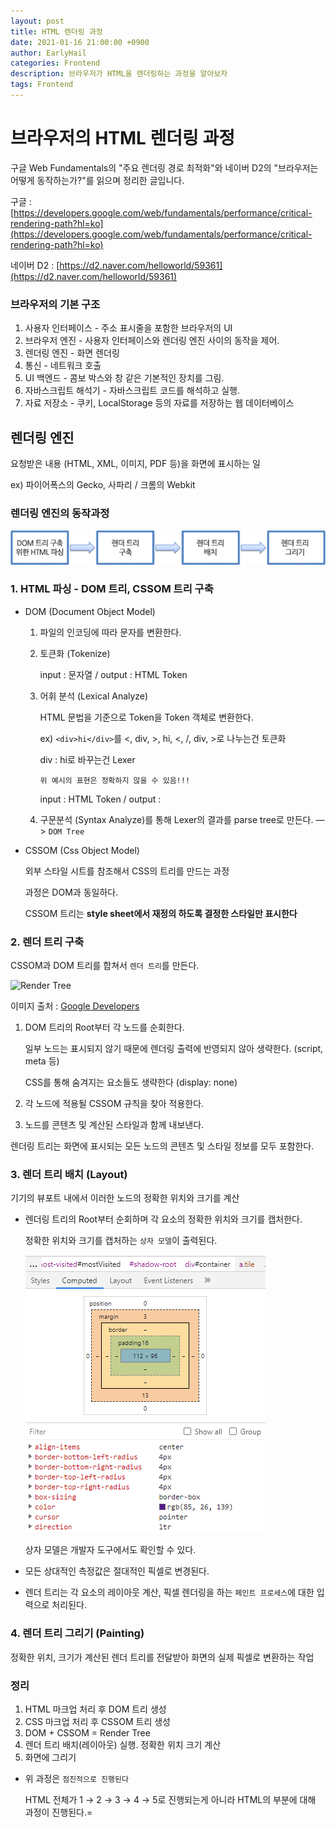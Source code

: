 ```yaml
---
layout: post
title: HTML 렌더링 과정
date: 2021-01-16 21:00:00 +0900
author: EarlyHail
categories: Frontend
description: 브라우저가 HTML을 렌더링하는 과정을 알아보자
tags: Frontend
---
```


# 브라우저의 HTML 렌더링 과정

구글 Web Fundamentals의 "주요 렌더링 경로 최적화"와 네이버 D2의 "브라우저는 어떻게 동작하는가?"를 읽으며 정리한 글입니다.

구글 : [https://developers.google.com/web/fundamentals/performance/critical-rendering-path?hl=ko](https://developers.google.com/web/fundamentals/performance/critical-rendering-path?hl=ko)

네이버 D2 : [https://d2.naver.com/helloworld/59361](https://d2.naver.com/helloworld/59361)

### 브라우저의 기본 구조

1. 사용자 인터페이스 - 주소 표시줄을 포함한 브라우저의 UI
2. 브라우저 엔진 - 사용자 인터페이스와 렌더링 엔진 사이의 동작을 제어.
3. 렌더링 엔진 - 화면 렌더링
4. 통신 - 네트워크 호출
5. UI 백엔드 - 콤보 박스와 창 같은 기본적인 장치를 그림.
6. 자바스크립트 해석기 - 자바스크립트 코드를 해석하고 실행.
7. 자료 저장소 - 쿠키, LocalStorage 등의 자료를 저장하는 웹 데이터베이스

## 렌더링 엔진

요청받은 내용 (HTML, XML, 이미지, PDF 등)을 화면에 표시하는 일

ex) 파이어폭스의 Gecko, 사파리 / 크롬의 Webkit

### 렌더링 엔진의 동작과정

![렌더링](/assets/posts/Frontend/HTML-Rendering/Untitled.png)

### 1. HTML 파싱 - DOM 트리, CSSOM 트리 구축

- DOM (Document Object Model)

  1. 파일의 인코딩에 따라 문자를 변환한다.
  2. 토큰화 (Tokenize)

     input : 문자열 / output : HTML Token

  3. 어휘 분석 (Lexical Analyze)

     HTML 문법을 기준으로 Token을 Token 객체로 변환한다.

     ex) `<div>hi</div>`를 <, div, >, hi, <, /, div, >로 나누는건 토큰화

     div : hi로 바꾸는건 Lexer

     `위 예시의 표현은 정확하지 않을 수 있음!!!`

     input : HTML Token / output :

  4. 구문분석 (Syntax Analyze)를 통해 Lexer의 결과를 parse tree로 만든다. —> `DOM Tree`

- CSSOM (Css Object Model)

  외부 스타일 시트를 참조해서 CSS의 트리를 만드는 과정

  과정은 DOM과 동일하다.

  CSSOM 트리는 **style sheet에서 재정의 하도록 결정한 스타일만 표시한다**

### 2. 렌더 트리 구축

CSSOM과 DOM 트리를 합쳐서 `렌더 트리`를 만든다.

![Render Tree](https://developers.google.com/web/fundamentals/performance/critical-rendering-path/images/render-tree-construction.png?hl=ko)

이미지 출처 : [Google Developers](https://developers.google.com/web/fundamentals/performance/critical-rendering-path/render-tree-construction?hl=ko)

1. DOM 트리의 Root부터 각 노드를 순회한다.

   일부 노드는 표시되지 않기 때문에 렌더링 출력에 반영되지 않아 생략한다. (script, meta 등)

   CSS를 통해 숨겨지는 요소들도 생략한다 (display: none)

2. 각 노드에 적용될 CSSOM 규칙을 찾아 적용한다.
3. 노드를 콘텐츠 및 계산된 스타일과 함께 내보낸다.

렌더링 트리는 화면에 표시되는 모든 노드의 콘텐츠 및 스타일 정보를 모두 포함한다.

### 3. 렌더 트리 배치 (Layout)

기기의 뷰포트 내에서 이러한 노드의 정확한 위치와 크기를 계산

- 렌더링 트리의 Root부터 순회하며 각 요소의 정확한 위치와 크기를 캡처한다.

  정확한 위치와 크기를 캡처하는 `상자 모델`이 출력된다.

  ![상자 모델](/assets/posts/Frontend/HTML-Rendering/Untitled1.png)

  상자 모델은 개발자 도구에서도 확인할 수 있다.

- 모든 상대적인 측정값은 절대적인 픽셀로 변경된다.
- 렌더 트리는 각 요소의 레이아웃 계산, 픽셀 렌더링을 하는 `페인트 프로세스`에 대한 입력으로 처리된다.

### 4. 렌더 트리 그리기 (Painting)

정확한 위치, 크기가 계산된 렌더 트리를 전달받아 화면의 실제 픽셀로 변환하는 작업

### 정리

1. HTML 마크업 처리 후 DOM 트리 생성
2. CSS 마크업 처리 후 CSSOM 트리 생성
3. DOM + CSSOM = Render Tree
4. 렌더 트리 배치(레이아웃) 실행. 정확한 위치 크기 계산
5. 화면에 그리기

- 위 과정은 `점진적으로 진행된다`

  HTML 전체가 1 → 2 → 3 → 4 → 5로 진행되는게 아니라 HTML의 부분에 대해 과정이 진행된다.=
